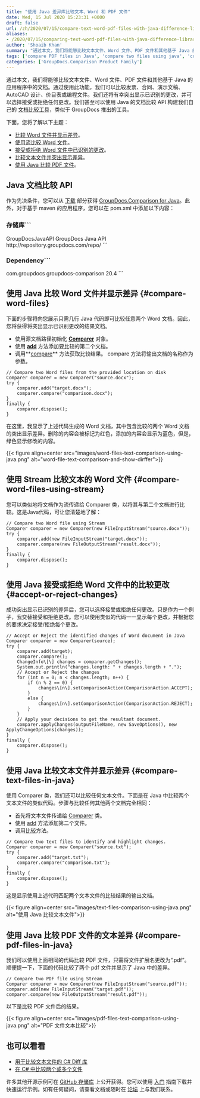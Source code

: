 ```yaml
---
title: "使用 Java 差异库比较文本、Word 和 PDF 文件"
date: Wed, 15 Jul 2020 15:23:31 +0000
draft: false
url: /zh/2020/07/15/compare-text-word-pdf-files-with-java-difference-library/
aliases:
- /2020/07/15/comparing-text-word-pdf-files-with-java-difference-library/
author: 'Shoaib Khan'
summary: "通过本文，我们将能够比较文本文件、Word 文件、PDF 文件和其他基于 Java 的应用程序中的文档。通过使用此功能，我们可以比较发票、合同、演示文稿、AutoCAD 设计、价目表或编程文件。我们还将有幸突出显示已识别的更改，并可以选择接受或拒绝任何更改。我们甚至可以使用 Java 的文档比较 API 构建我们自己的 [文档比较工具][1]，类似于 GroupDocs 推出的工具。"
tags: ['compare PDF files in Java', 'compare two files using java', 'compare Word files in java']
categories: ['GroupDocs.Comparison Product Family']
---
```


通过本文，我们将能够比较文本文件、Word 文件、PDF 文件和其他基于 Java 的应用程序中的文档。通过使用此功能，我们可以比较发票、合同、演示文稿、AutoCAD 设计、价目表或编程文件。我们还将有幸突出显示已识别的更改，并可以选择接受或拒绝任何更改。我们甚至可以使用 Java 的文档比较 API 构建我们自己的 [文档比较工具][2]，类似于 GroupDocs 推出的工具。

下面，您将了解以下主题：

* [比较 Word 文件并显示差异][3]。
* [使用流比较 Word 文件][4]。
* [接受或拒绝 Word 文件中已识别的更改][5]。
* [比较文本文件并突出显示差异][6]。
* [使用 Java 比较 PDF 文件][7]。

## Java 文档比较 API

作为先决条件，您可以从 [下载][9] 部分获得 [GroupDocs.Comparison for Java][8]。此外，对于基于 maven 的应用程序，您可以在 pom.xml 中添加以下内容：

### 存储库```
<repository>
<id>GroupDocsJavaAPI</id>
<name>GroupDocs Java API</name>
<url>http://repository.groupdocs.com/repo/</url>
</repository>
```

### Dependency```
<dependency>
        <groupId>com.groupdocs</groupId>
        <artifactId>groupdocs-comparison</artifactId>
        <version>20.4</version> 
</dependency>
```

## 使用 Java 比较 Word 文件并显示差异 {#compare-word-files}

下面的步骤将向您展示只需几行 Java 代码即可比较任意两个 Word 文档。因此，您将获得将突出显示已识别更改的结果文档。

* 使用源文档路径初始化 **[Comparer][10]** 对象。
* 使用 **[add][11]** 方法添加要比较的第二个文档。
* 调用**[compare][12]** 方法获取比较结果。 compare 方法将输出文档的名称作为参数。

```
// Compare two Word files from the provided location on disk
Comparer comparer = new Comparer("source.docx");
try {
    comparer.add("target.docx");
    comparer.compare("comparison.docx");
}
finally {
    comparer.dispose();
}
```

在这里，我显示了上述代码生成的 Word 文档，其中包含比较的两个 Word 文档的突出显示差异。删除的内容会被标记为红色，添加的内容会显示为蓝色，但是，绿色显示修改的内容。



{{< figure align=center src="images/word-files-text-comparison-using-java.png" alt="word-file-text-comparison-and-show-dirffer">}}


## 使用 Stream 比较文本的 Word 文件 {#compare-word-files-using-stream}

您可以类似地将文档作为流传递给 Comparer 类，以将其与第二个文档进行比较。这是Java代码，可让您清楚地了解：

```
// Compare two Word file using Stream
Comparer comparer = new Comparer(new FileInputStream("source.docx"));
try {
    comparer.add(new FileInputStream("target.docx"));
    comparer.compare(new FileOutputStream("result.docx"));
} 
finally {
    comparer.dispose();
}
```

## 使用 Java 接受或拒绝 Word 文件中的比较更改 {#accept-or-reject-changes}

成功突出显示已识别的差异后，您可以选择接受或拒绝任何更改。只是作为一个例子，我交替接受和拒绝更改。您可以使用类似的代码一一显示每个更改，并根据您的要求决定接受/拒绝每个更改。

```
// Accept or Reject the identified changes of Word document in Java
Comparer comparer = new Comparer(source);
try {
    comparer.add(target);
    comparer.compare();
    ChangeInfo\[\] changes = comparer.getChanges();
    System.out.println("changes.length: " + changes.length + ".");
    // Accept or Reject the changes
    for (int n = 0; n < changes.length; n++) {
    	if (n % 2 == 0) {
    		changes\[n\].setComparisonAction(ComparisonAction.ACCEPT);
    	}
    	else {
    		changes\[n\].setComparisonAction(ComparisonAction.REJECT);
    	}
    }
    // Apply your decisions to get the resultant document.
    comparer.applyChanges(outputFileName, new SaveOptions(), new ApplyChangeOptions(changes));
}
finally {
    comparer.dispose();
}
```

## 使用 Java 比较文本文件并显示差异 {#compare-text-files-in-java}

使用 Comparer 类，我们还可以比较任何文本文件。下面是在 Java 中比较两个文本文件的类似代码。步骤与比较任何其他两个文档完全相同：

* 首先将文本文件传递给 [Comparer][13] 类。
* 使用 [add][14] 方法添加第二个文件。
* 调用[比较][15]方法。

```
// Compare two text files to identify and highlight changes.
Comparer comparer = new Comparer("source.txt");
try {
    comparer.add("target.txt");
    comparer.compare("comparison.txt");
}
finally {
    comparer.dispose();
}
```

这是显示使用上述代码匹配两个文本文件的比较结果的输出文档。



{{< figure align=center src="images/text-files-comparison-using-java.png" alt="使用 Java 比较文本文件">}}


## 使用 Java 比较 PDF 文件的文本差异 {#compare-pdf-files-in-java}

我们可以使用上面相同的代码比较 PDF 文件，只需将文件扩展名更改为“.pdf”。顺便提一下，下面的代码比较了两个 pdf 文件并显示了 Java 中的差异。

```
// Compare two PDF file using Stream
Comparer comparer = new Comparer(new FileInputStream("source.pdf"));
comparer.add(new FileInputStream("target.pdf"));
comparer.compare(new FileOutputStream("result.pdf"));
```

以下是比较 PDF 文件后的结果。



{{< figure align=center src="images/pdf-files-text-comparison-using-java.png" alt="PDF 文件文本比较">}}


## 也可以看看

* [用于比较文本文件的 C# Diff 库][16]
* [在 C# 中比较两个或多个文件][17]

许多其他开源示例可在 [GitHub 存储库][18] 上公开获得。您可以使用 [入门][19] 指南下载并快速运行示例。如有任何疑问，请查看文档或随时在 [论坛][20] 上与我们联系。







[1]: https://products.groupdocs.app/comparison/total
[2]: https://products.groupdocs.app/comparison/total
[3]: https://blog.groupdocs.com/2020/07/15/compare-text-word-pdf-files-with-java-difference-library/#compare-word-files
[4]: https://blog.groupdocs.com/2020/07/15/compare-text-word-pdf-files-with-java-difference-library/#compare-word-files-using-stream
[5]: https://blog.groupdocs.com/2020/07/15/compare-text-word-pdf-files-with-java-difference-library/#accept-or-reject-changes
[6]: https://blog.groupdocs.com/2020/07/15/compare-text-word-pdf-files-with-java-difference-library/#compare-text-files-in-java
[7]: https://blog.groupdocs.com/2020/07/15/compare-text-word-pdf-files-with-java-difference-library/#compare-pdf-files-in-java
[8]: https://products.groupdocs.com/comparison/java
[9]: https://downloads.groupdocs.com/comparison/java
[10]: https://apireference.groupdocs.com/comparison/java/com.groupdocs.comparison/Comparer
[11]: https://apireference.groupdocs.com/comparison/java/com.groupdocs.comparison/Comparer#add(java.lang.String)
[12]: https://apireference.groupdocs.com/comparison/java/com.groupdocs.comparison/Comparer#compare(java.lang.String)
[13]: https://apireference.groupdocs.com/comparison/java/com.groupdocs.comparison/Comparer
[14]: https://apireference.groupdocs.com/comparison/java/com.groupdocs.comparison/Comparer#add(java.lang.String)
[15]: https://apireference.groupdocs.com/comparison/java/com.groupdocs.comparison/Comparer#compare(java.lang.String)
[16]: https://blog.groupdocs.com/2020/04/30/groupdocs-comparison-for-net-c-sharp-diff-library-for-comparing-text-files/
[17]: https://blog.groupdocs.com/2020/03/10/compare-excel-word-pdf-files-in-csharp/
[18]: https://github.com/groupdocs-comparison/GroupDocs.Comparison-for-Java
[19]: https://docs.groupdocs.com/comparison/java/getting-started/
[20]: https://forum.groupdocs.com/c/conversion


